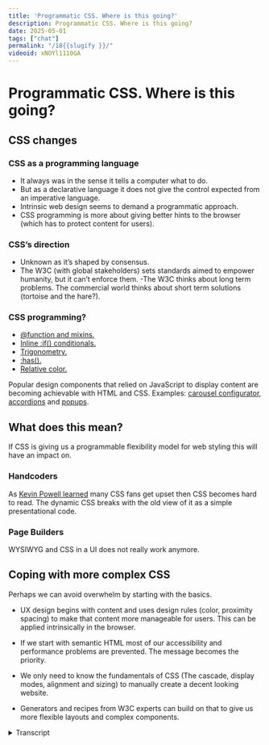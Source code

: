 ```yaml
---
title: 'Programmatic CSS. Where is this going?'
description: Programmatic CSS. Where is this going?
date: 2025-05-01
tags: ["chat"]
permalink: "/18{{slugify }}/"
videoid: xNOYl1110GA
---
```


 # Programmatic CSS. Where is this going?

## CSS changes
### CSS as a  programming  language

- It always was in the sense it tells a computer what to do.
- But as a declarative language it does not give the control expected from an imperative language.
- Intrinsic web design seems to demand a programmatic approach.
- CSS programming is more about giving better hints to the browser (which has to protect content for users).

### CSS’s direction
- Unknown as it’s shaped by consensus. 
- The W3C (with global stakeholders) sets standards aimed to empower humanity, but it can’t enforce them.
-The W3C thinks about long term problems. The commercial world thinks about short term solutions (tortoise and the hare?).

### CSS programming?

- [ @function and mixins.]( https://css.oddbird.net/sasslike/mixins-functions/)
- [Inline :if() conditionals.](https://css-tricks.com/if-css-gets-inline-conditionals/)
- [Trigonometry.](https://developer.mozilla.org/en-US/docs/Web/CSS/:has)
- [:has().](https://developer.mozilla.org/en-US/docs/Web/CSS/:has)
- [Relative color.](https://developer.mozilla.org/en-US/docs/Web/CSS/CSS_colors/Relative_colors)


Popular design components that relied on JavaScript to display content are becoming achievable with HTML and CSS.  Examples:  [carousel configurator](https://chrome.dev/carousel-configurator/), [accordions](https://codepen.io/SaraSoueidan/pen/bGPjBQe/f5761a4ef1339f38668ca7098d0bda26)  and [popups](https://codepen.io/web-dot-dev/pen/jOeKzpb).

## What does this mean?

If CSS is giving us a programmable flexibility model for web styling this will have an impact on.

### Handcoders

As [Kevin Powell learned](https://www.youtube.com/watch?v=k_3pRxdv-cI) many CSS fans get upset then CSS becomes hard to read. The dynamic CSS breaks with the old view of it as  a simple presentational code.

### Page Builders

WYSIWYG and CSS in a UI does not really work anymore.


## Coping with more complex CSS

Perhaps we can avoid overwhelm by starting with the basics.

- UX design begins with content and uses design rules (color, proximity spacing) to make that content more manageable for users. This can be applied intrinsically in the browser.

- If we start with semantic HTML most of our accessibility and performance problems are prevented. The message becomes the priority.

- We only need to know the fundamentals of CSS (The cascade, display modes, alignment and sizing) to manually create a decent looking website.

- Generators and recipes from W3C experts can build on that to give us  more flexible layouts and complex components.

<details> 
<summary> Transcript</summary>

[00:00:05] **Nathan Wrigley:** Hello and welcome to the No Script Show. New CSS specifications are coming faster than we can understand them. If we tried to cover them all at one time, we would probably not be able to see the wood for the trees. So instead, we're going to step back and see if we can understand the overall direction.

As always, making this show hang together, doing all the work really is. David, how. I'm good. 

[00:00:31] **David Waumsley:** I'm, the reason for this episode really is that I'm starting to feel a bit overwhelmed by all of this kind of programmatic CSS that we're starting to see all these if statements and that function and all this stuff.

I can't keep up. And I love, I've just got into CSS and I, really love it and I've found a way to make it simple. And now my head is mush again. 

[00:00:52] **Nathan Wrigley:** Can I ask you a question? Yes. how good were you at. Programming, because I always, it always bamboozled me. I could always see that there were people significantly better at retaining the concepts after reading a page in the day when you and I learned everything was in a physical book with pages that you would turn and, and I would remember getting to the end of whole chapters thinking I'd got it, and then restart the chapter.

Think, oh. Actually, I've forgotten more or less everything that happened. I was never good at programming, basically. So I could see why maybe this would cause you, some level of fear. 

[00:01:27] **David Waumsley:** I. Yeah, and it's also, but because I did a little presentation for your thing that you do, this page builder summit where I've been thinking, talking to page builder users like I was and trying to encourage 'em to look at CS s and how wonderful it is and you realize that you've got all this kind of, if you try and pick things up from YouTube videos, now you can really get lost.

'cause everybody's excited about all this new kind of dynamic stuff that's coming into CSS. So you could really. Get lost in all of that, which I'm starting to do. So I need this in a way, partly because if anybody does see that presentation comes here, it might be a bit of a follow on from what was tried to say there.

But also, it's about, me. Try just getting my head straight again, if you like, and recapping on what we've been doing with this show. 

[00:02:13] **Nathan Wrigley:** Yeah. I guess if you were to look at it from a long way off, if you were to have distance and perspective, better to have. Things to learn, then it's stagnating.

Although that's, it's easy to say, but better to have things that are happening, exciting things, difficult maybe, but better that it's, that it's moving on and pushing forwards and getting more complicated and therefore the options available to, developers, the youths, David, the young ones who are gonna come along and.

Just grasp it in a heartbeat. it's, better, it is better for the web in general. okay. that's the message here. do you want me to put the Yes. Just have the notes 

[00:02:54] **David Waumsley:** that'll help me Yeah. To wander through this Yeah. So if we can start on just what's changing at the moment and basically this, because I'm saying programmatic language, and I see other people in groups and stuff saying, oh, so CSS is becoming a programming language now, and I think there's been a long debate.

That was a good CSS Tricks article actually, about that, where I think, was it Chris Coyer? Getting very frustrated when people say, is that a program in language and. I know others do. Hayden Pickering, is quite sharp with people who's, who say that it isn't that CSS isn't a programming language 'cause they say, yes it is, works on a computer.

Okay. So 

[00:03:36] **Nathan Wrigley:** that definition, it is a programming language, but, 

[00:03:39] **David Waumsley:** it is in that way. But if you Google it now, which I did just before the show there, it says, no, not really. It's a presentational language. Okay. so you get into this for ages, but I think the key thing is, we've mentioned this on the show before, but.

there is a big difference I think, in code, and I think this is the thing I've had to get my, there's a sort of. A feeling that all code is difficult, which I think is why people will be attracted to page builders as I was when code when CSS appeared difficult to me. but I think there is a difference between the declarative languages of HTML and CSS, where you only get to hint what the browser does, and the browser has to protect the content for the users.

So you can be bad at coding with. HT ML and CSS and the browser knows to ignore all the rubbish shoes stick in there. And just display everything it can, which is not the case with the traditional imperative languages that because they have to work, someone has to have control what they coding via logic, which is what I'm not very good at.

I'm No, they, that's, that encapsulates it perfectly. 

[00:04:47] **Nathan Wrigley:** Yeah. Yeah. That's me too. Yeah. Yeah. 

[00:04:49] **David Waumsley:** Yeah. And they were, and there was a JavaScript and PHP on those, on that, and I. but what's interesting, I think for me, this is my understanding of it, when we get to the programming language we're talking about, and I think what we're seeing here is the stuff that's been introduced that we'll call a programming language is about still sticking with the declarative stuff.

It's more about giving better hints Yeah. To the browser in the, fact that we now have. Intrinsic web design where we need to tell the, browser to do some mass on our behalf to display things in a way that we want them. No. 

[00:05:25] **Nathan Wrigley:** Yes. Yeah. So, in, yeah. 

[00:05:28] **David Waumsley:** no. That was basically it. I am, my own, trying to get my head around this is that CSS is still this simple declarative language where we say, we'd like this to be read, but okay.

Browser, if they use us, says they, want a forced color on it. You, don't give 'em our red, that's fine. I can live with that. It's still that sort of simple thing which we can deal with as communicators. I think intrinsic design. Requires because of the programmatic side. What Jen Sim said in the very first like episode we said about this, we're now programming a flexibility model for the wear.

But I think that the demands of all the different devices we have to serve now means that we need that kind of stuff to be in our CSS. 

[00:06:11] **Nathan Wrigley:** Yeah, I think it, what's been really nice about CSS is it has been really forgiving. If you do something that basically doesn't work, it still works, nothing will collapse and you're not going to be, at the end of the road if you do something wrong.

Let's say for example with, PHP in the CMS that I use WordPress, then there's a total catastrophe. Everything just breaks. And so it's been very forgiving, but also it's limiting. And so throwing in components of. Programmability. it's not really programming, but it's got little aspects, little hints of programming.

Nothing presumably is really going to break. It just won't look the way you want it. So it's still presentational, but I think this is the way it needs to go. the shame though is that I'm now elderly. learning all these new things will probably be something that I will do from afar. It'll only be at the point where I actually need to use it.

It will be interesting though, because. You were mentioning about page builders and things like that, it will be interesting to see if it is possible to force this into a UI of a page builder at some point. I'm struggling to see how that would be possible given how things work at the moment, because you've got this really limited palette of things that you can do in CSS, and so page builders can pretty much do all of those.

But now that we're moving to a much more kind of ephemeral. You don't quite know how anything's gonna look given any screen size. You, have some intuition, but it's not quite gonna be there. It'll be interesting to see. How that works. 'cause view ports and widths of view ports and all of that is going, out the window.

Exactly. 

[00:07:54] **David Waumsley:** Yeah. So I think that's, I mean I think it's, the problem with the CSS is never one thing and I think even more so it's, now two things. So I imagine now if I'm not good at. logical programming and, the mentality you need to have that it probably doesn't matter because there are other CSS experts who make generators that I can use.

okay. As long as I understand how they work and what values need to be changed, that's probably all I need to know because at the end of most of the hard work is done by the browser these days, isn't it? Yeah. We're just telling it how to do. it is hints again to the browser. So it does all the work.

[00:08:29] **Nathan Wrigley:** Have you become an aficionado of, these generators then? Have you got a nice long list of generators to achieve particular things? is it a case of you have to go and Google to find the generators or are they all housed in one place? Is there one authority that seems to be really good at creating those kind of generators?

[00:08:51] **David Waumsley:** Yeah, I think this, 

[00:08:53] **Nathan Wrigley:** I think if 

[00:08:53] **David Waumsley:** we, otherwise we end up, there's a danger of going back to the bad old days of learning CSS where you go to stack overflow and Right. Pay somebody's solution into your sheets. So I think I am very, there are things like, utopia as a. Fluid typography, generator is the thing that I start off with that again, that may have to change.

There's sort of things that impact on that. We get trigonometry coming to CSS as well, which means that you could, rather than have this. Absolute linear, straight line, linear change from your font sizes, you could tail that off or whatever with this. So there, there might be changes that happen with that.

okay. mi and Suzanne talked about fluid typography. One of the big bugs that she's got at the moment is that she likes big font sizes. on websites. But if she sets her own screen to a big font size, these will relatively grow. Yeah. So some, of the sites that she likes who are big font sizes, she makes them look a bit too big.

Okay. If she gives, that's her preference. Anyway, sorry. Yeah. No, It's 

[00:09:55] **Nathan Wrigley:** okay. She's an expert. 

[00:09:58] **David Waumsley:** I know. But yes, up to now that's the best thing and that's what she uses as well. Yeah. Utopia. And reason I like that is because the people behind it Clear Left is the company behind it. We've got Jeremy Keefe behind it.

He's somebody who's, at least has to go through the process that he wrote. The more definitive guide on HTML five, so somebody who, you can trust to yeah. Know what's going on in the wc. So I'd be very cautious about any generator there. But I think, we'll actually, I'll move through some, I'm jumping so far ahead on this.

I'll, yeah, it's okay. 

[00:10:32] **Nathan Wrigley:** let's reign it back in. And should we go back to our document on the screen? yes. So if you're listening to this, then it's on the screen. 

[00:10:41] **David Waumsley:** Yeah. yeah, so we'll just talk a little bit. Yeah. one of the things I was doing that presentation for your event there, and I suddenly thought, am I sounding like the W three C has got a plan or something in mind with the direction we're going?

Because I don't think they do because I think when we are looking at CSS direction, we always, it's always unknown because it's always done by consensus with the stakeholders that have been involved. 

[00:11:06] **Nathan Wrigley:** Now that's the case with anything like this though, isn't it? You see a direction because it's had a trajectory.

When you look over your shoulder, you know it's gone from there to here. So it must have a direction from here to somewhere in the future. And of course, it really doesn't, there isn't that kind of times arrow approach to it. but it, because it's a more of a community based. project, but there must be some threads that we can pull out of, okay, it's very likely to go in this direction.

I would've thought, but no, there's no way of, actually, no. maybe in the very near term we know, but in the, I think in the decade long term, no. 

[00:11:47] **David Waumsley:** Yeah, I think we can, the one thing about reconnecting with the W three C and what's going on there and the debates there, is that you do get some hint about.

You, you do know the future to a certain degree. At least you know what's coming to browsers, right? what's been agreed on. So in line, if statements is something agreed on, but it's not appeared in our browsers, a lot of stuff is appearing very quickly. Yeah. 

[00:12:10] **Nathan Wrigley:** Tsunami is coming, David. 

[00:12:12] **David Waumsley:** Yeah. But also you could see the discussions and I think the big discussion has been as getting right back, as we've been saying on the show for to the beginnings again and this HTML first, and then, it.

The web always has to protect the content, always. So we style around it and now everything has to be fluid. We have to start getting back that way. And it's very difficult if you've been in, what I've been doing is creating visual designs for clients with a page builder to switch, switch that entirely upside down because you've always started with the static design in your head of which you're trying to recreate with the, so you really having to flip that.

Greatly to be able to get. And I think once you do that, you line yourself up with what as the conversations that always come out of the W three C. So you know that we are heading that way and we know that technically we have to head that way because how else will we accommodate all the browsers if all the different sorry devices.

Yeah, I know what you mean. yeah. So I do think we get caught as well. And the direction's difficult. 'cause I think there's, I, put a little note here just saying that W three C. did I write it? Yeah. Oh, it's not in its own point, but the W three C thinks about long-term problems. That's its mainly focus, so it's very cautious where the commercial world thinks more short-term solutions all the time.

So you have this, yeah, I think you have this tortoise and hair situation going on all the time where, you know, In a time where CSS hasn't sorted out problems of being responsiveness, if you like, in the early two thousands and tens. So I think page builders have grown very strongly because they had a much better short term solution for the fact that we needed to, Sort out these designs. We did it. Yeah, Just what I mean. And I think it had its time where it solved the problems, but now I think it's flipping the other way that the tortoise is catching up because they've thought it's taken a long time to get grid out there. It's taken like 10 years of trying to get grid, a proper layout system and it's taken all this time, but I think now it's started things really speeded up again.

So I think the tortoise. The W three C in my mind is overtaking the hair, which has been a lot of our research 

[00:14:20] **Nathan Wrigley:** solutions. Yeah, it's interesting as well, because if you think about it, we are trying to put pixels on a page at the end of the day. That's it. And we've had, what, 20 odd years of trying to get this right in air quotes.

I, I wonder how much innovation there actually is. how many, how long can we keep innovating in putting pixels on pages in interesting ways? And maybe that's just the problem. For the last 20 years, there have been ways to innovate, okay, we want this. Kinda masonry style layout, or we want things to overlap each other.

And then, when we narrow the viewport, we want the text to grow or the text to shrink, or things to just collide with each other or disappear. You get what I'm saying? But the point being, can we continue to innovate the way that we do layouts? And if that's not the case, if there is an end to that road.

Maybe that's where we're at with the WC three. sorry. W three C. Maybe it's because there is a more of an end in sight. There. There is a limitation to how innovative we can be with our layouts and it's taken the commercial things. So push, demonstrate what might be possible and now the standards based approach can kindly finally catch up.

Because there isn't too much runway left, if That's, I don't know if there's anything in that really, but 

[00:15:43] **David Waumsley:** I, I would question though, the first thing you said there about, you we're just trying to put pixels on a page and I think, no, I think this is where a lot of it's gone wrong. I think I.

No, we're trying to use the web to communicate with other people. 

[00:15:57] **Nathan Wrigley:** Oh, interesting. Okay. Yeah, and I think 

[00:15:58] **David Waumsley:** that's the starting point. And in communicating we often, which is generally text-based, we then need to, as any good designer for, UX needs. To do is to make that something where you can quickly, where you can easily and comfortably see that content, and it's easy to understand the hierarchy of that content, what's important in that content.

So the rest of what we're doing is essentially presenting. messaging. Yeah, that, so I like that I start from that point of view. and I think that's the, we, I think if we get back to the origins of the web, which has got lost along the way, is the fact that this is a, an information sharing tool for everybody to be able to use HTML.

Anybody should be able to write and get their website on there, get their message out, and then it's the levels. From there of styling that we do that gets it more professional. So anybody can do a basic styling and make it looks quite presentable, but then you know why we'll always be in need of a job.

Even if everybody can make their own simple websites and communicate. That's a good thing. 

[00:17:01] **Nathan Wrigley:** Yeah. 

[00:17:02] **David Waumsley:** There's a profession for us in expanding that, and I think if we start from that perspective rather than pixels on the page, we've already set ourselves that we're creating a visual medium of which in that we are stuffing in our messaging.

[00:17:14] **Nathan Wrigley:** That is interesting. Yeah, I like that. I like that. Yeah. Also, whilst you were saying all of that, it suddenly occurred to me that everything is driven by the current state of the tech that we have. hold the physical tech. So you know, we start with computers, two dimensional interface, it's quite large, the screen, and then we move to things more rectangular based in our hands, and I have no idea what.

Will come in that sphere. Maybe we'll be looking at the internet through glasses or goggles, or maybe there'll be just some sort of three dimensional presentation layer that will, I don't know, will augmented reality will become something interesting. And so this two dimensional, flat, rectangular thing that we face either in our hand or on a screen, maybe that will be supplanted by something as, and then this whole thing will start again.

Be interesting. 

[00:18:01] **David Waumsley:** Yeah, I'll put it as notes later because it's interesting 'cause E even in the thing that you do on with the WP builds, I was listening into one of the chats there about, a website's important any longer. Then there's another debate going on about how much clients need to be charged to start a website and they so depressed me these conversations because I thought if we get back to the way, I'm now starting to see it as this is all a, good, a global communication tool that anyone can actually use and that we try and make it more beautiful and presentable to the different mediums You. All that kind of stuff doesn't make any sense any longer. Why is it gonna dissipate? What, what's gonna happen to communication? So yes, if you think of it as a way of putting visuals onto the web, then I can see why all these different technologies are very threatening or why it might, if you've got that sort of level, but, and why you might need to charge so much if that's the expectation. But if you start with the fact that, it's, I've shown my information, my life, my business, whatever, I'm there.

To everybody. It. It starts to, that disappears a little bit. Yeah, and I think it's a better way of talking about it, because then we say, okay, it is HT ML first. It is our messaging first, and then actually even as designers, we should take a UX approach where we start with the content and style around it to make it presentable.

That's, yeah. 

[00:19:22] **Nathan Wrigley:** That's always been designed anyway, so yeah, I do like your, I do like the way you think deeply about these things. I'm more on the, it's a 2D surface with pixels on a page and you've got this, you've got a whole philosophy behind it, which is fabulous. 

[00:19:35] **David Waumsley:** But it is not though, is it?

It is just the fact that I, because I've taken myself off into something I'm uncomfortable with, right? I've had to think, how do I get, this is what I'm doing here. I'm talking aloud. It's just my, so the reason why I'm coming out with this stuff is 'cause I'm thinking. Yeah, I can't balance this all out in my own head, but I'm getting Yeah, you're trying to, yeah, 

[00:19:53] **Nathan Wrigley:** you're trying to figure You're still figuring it out.

Okay. Yeah, so we don't know what the CSS direction is. Basically, the long and the short of that whole thing was we can't be sure. We have some vague intuitions based upon what's coming into browsers and things like that, but certainly the long term view. We really are unsure 'cause it's a, yeah, it's an on, it's an ongoing project.

Okay. So CCSS programming, is it a programming language? What's coming, what's here? 

[00:20:22] **David Waumsley:** and this is why I thought, our show should be taking each of these and talking about 'em, but I just thought, I dunno how I would use 'em, which we, were talking about earlier. So we, have. Function functions and mixings come in and I think app function is something that we can already try in Chrome at the moment.

That's come very quickly. that's Miria and Suzanne's who put forward that project. So anybody who knows the kind of pre-process like SaaS will know mixings. You can create these little, if you like, little tokens, which can, but even, I can't remember. I. I started to learn a little bit of SAS before realizing I probably don't need it.

I bet it comes to native CSS and here it's coming. yeah, and it does allow you, again to have a bit of programming in your, in your style sheets somewhere to affect the rest of your style sheets. But how we use it, I don't dunno. So I thought, let's just cover these. there's inline if statements or conditionals that are coming in as well.

no 

[00:21:19] **Nathan Wrigley:** idea. I have no idea how that could be used. We talked before we hit record, that's still a. Yeah, 

[00:21:25] **David Waumsley:** Leah Varu is the person who put that forward about a year ago, and then that might be sometime coming to browsers. But, it's a kind of like an improvement, on query and something. we've got trigonometry, which is I think pretty much already there in the sense that we, we can do more with our calculations.

Now, would that have to be so linear? 

[00:21:46] **Nathan Wrigley:** That word literally triggers trigger geometry, triggers my. Yes. You dunno much about geometry thing. Yeah, exactly. oh really? Do we need that? Okay. Yeah, no, it'd be really useful. genuinely useful if you can apply math to the screen and what's going on.

this is where 

[00:22:05] **David Waumsley:** you hope people 

[00:22:06] **Nathan Wrigley:** will do clever stuff. We generate, which there's bound to be a ton of people out there who will just run with this and they just understand maths in a way that I just do not, so I'm sure it'll be wonderful. Yeah. 

[00:22:16] **David Waumsley:** I'm sure it'll come into the, typography, generators at some point, or might.

I was gonna say that 

[00:22:22] **Nathan Wrigley:** that's gonna be a case where the generator will be my best friend. I will not be doing any of that by hand. 

[00:22:29] **David Waumsley:** I'm not sure the same will it will get. I know, because I know there's a. There's been discussions between somebody who's mad on making demos all the time. Adam Arga, who works on the Chrome dev team, is also in the W three C and Matts OTT as well, who talked a lot previously about trigonometry and how it can be used.

So I think they've been, I. Not that they've come up with something, but combining that with relative colors, which is another one on my list there, you might be able to do some really clever dynamic programming of your whole palettes, if you like. Yeah, that'd be interesting. but certainly elements within your palette, like the way I'm using it at the moment, so I, am now, even though it's.

It's only got about 96% support, but I am using relative color just to put that formula as it breaks up the channels into a hover on the button. So whatever my color is at the top of the theme, I don't have to create a new one for the dark. I just let whatever that one is. 

[00:23:24] **Nathan Wrigley:** Yeah, Button. 

[00:23:25] **David Waumsley:** Yeah. So, anyway, but I think clever stuff with that and has, is one that I have managed to get my head around that's already widely usable.

exactly. And already because of the way that it works, because it's. the parents like to things that in your child can change how the parent behaves. You can use it for switches that you would need JavaScript for before, and 

[00:23:46] **Nathan Wrigley:** that kind of just leans really into what we already know, doesn't it?

There's, no great surprises there. You're just leveraging the language of what's already there. So it you might be trying to find a child and then the child affects the parents and, it that, I think that's easy to understand. There's, a lot of the cascade in there.

Yeah. And and I dunno, my head can pause that one much more straightforwardly than the if for example. 

[00:24:12] **David Waumsley:** yes. And I, but even that, you get, I think these things take time first. 'cause there was a lot of tricks that I used that I shown in when we were doing our websites were, one of those was the generator as well, that was creating a grid so you could put your content in kind of.

The example really is in a blog post where you might want your centered text fade type. So it's readable. You can read, it's not too many characters long. but then you want something to break out and normally you would've to create your own diviv for your breakout. And then. Another div again to put things back center where you use this grid and you use the name lines to be able to say, oh, okay, I want you to go from this start name line to this start name line.

Element. So those are calculators that do and the fluid, again, because you are, your calculating the sort of gap it narrows as you get. So in the same way that typography does, it sort of stretches. So a lot of that, and I lost my point. I did have a point where I was going, With this?

oh yes, it was, that was an example of something which I heard of. 'cause Rachel Andrews mentioned it before. Grid was fully supported in 2017, but it took until about 2000 and I think maybe a couple of years ago for somebody like Kevin Powell to make it more widespread because he discovered it for himself independently, that you could do this.

so it's interesting in how I think a lot of the stuff we've got now will take ages for us to work out. Oh, we could. Combine this with that and do this that we make. 

[00:25:46] **Nathan Wrigley:** yeah. 'cause you've got the, they've got two pieces to it really. You've got the learning how it works. Yes. And then off the back of that, once you onto people have learned how it works, then it's those same people figuring out how best to use it in ways that the rest of us can say, oh yeah, actually that, makes a lot of sense.

so it's all very well throwing trigonometry in, but really until somebody shows me that's really useful. That affects a website in a positive way, then it's almost like it's an academic paper. It's, yeah, that's fun to have trigonometry in there, but until I can see I can do that and it makes sense and the client will think that, that's a marvelous innovation.

I'll, I'm gonna be sitting on the fence, I suppose waiting, watching the cleverer people figure it all out. 

[00:26:34] **David Waumsley:** one thing you mentioned to me, 'cause you said we should do something on it, is that the thing that's happening now is all these kind of popular design components that used to rely on JavaScript are slowly finding their way into HTML and CSS.

Yep, yep. And to me that makes perfect sense. It has to, we have to get away from JavaScript that will affect content because JavaScript will break in the browser. JavaScript is an imperative language. That's the beauty of the declarative language. We only get to hint. But the browser can change, the web can change, and our code doesn't break.

So I, it's logical, isn't it, that more of this stuff is gonna come out of JavaScript when it's at the front end and has the potential to break and not be a, and stop the web from evolving. Yeah. Yeah, So I think, but I think we're getting some really good stuff. So obviously the, I'll bring it up.

Not that people will be able to see this in the audio, but, we've got the, carousel thing, Adam Margas project they've been doing. It's now available in Chrome everywhere where you've got these, carousels is called, but it's used in so many different ways. Yeah. Once you get the idea.

Yeah. it's not a carousel in terms of the, I forget what the terminology is, but these sort of scroll. score markers that we have and, basically it's another set of terminology, but we can use these to do whole pages carousels. Tabs we've got on there. 

[00:27:58] **Nathan Wrigley:** Yeah, 

[00:27:59] **David Waumsley:** all sorts of, different, 

[00:28:01] **Nathan Wrigley:** yeah.

Some of them just look, they're just so sublimely nice, aren't they? Look at those. Yeah. Much as I hate to, he's called it horizontal cards. I'm calling it a slider. But, yes. it's, I kinda have this whole thing of I don't really like sliders, but honestly there's something beguiling about it all being done with just CSS and, the fact that you can do, look, look at that.

that's just look, finger size buttons that are round, that your finger just really navigate towards. It's beautiful. There's always gonna, I, 

[00:28:36] **David Waumsley:** think they've solved the problem with this set of, it's called carousels. I think that's really misleading because the set of new stuff that we've got in there just allows us to play and it's.

It is still just hide and show stuff. This point points where we need things to be contained in a little box somewhere where we hide it away as secondary content. We'll always need that and effectively. talking about S slider, I think being terrible because we've got this concept of it, but effectively these are all, they're all versions 

[00:29:07] **Nathan Wrigley:** of sli.

Yeah. There's one thing, which is the focus and everything else is somehow receiving some kind of hidden state, I suppose it's less hidden there, but the, they're great. They're really great. So I'll just speak this into the, the URL is Chrome dev slash carousel. yes, if you wanted to go and check out, there's, so there's so many interesting examples.

Some of them are just wild, like wildly cool. 

[00:29:30] **David Waumsley:** And I went to the configurator there, so they've got a little configurator so you can start to work out what your code is. And this is again, another example of a generator where I think all of us will need to. To turn these on to see what the code means so we can use it in our projects.

And, anyway, let me go back. Yep. and there's another one which I've been looking into, which is accordion. So only very, just recently, with Accordions. Now, because you use it on your site, we have the, summary details and summary. Yes. Summary. Yeah. Tags. and with that, I mean they are disclosure, patterns as they're called in W three C where they disclose the information that's in them.

And they are great by default because they are, and I didn't really realize this, I. That they're searchable, oh yeah, Content within it is searchable. Yep. and they're accessible because the browser, again, is opening up and then doing all the stuff people are tabbing or need to, 

[00:30:29] **Nathan Wrigley:** they're literally perfect for like SEO and hiding content.

So I use it for transcripts 'cause it's in, it's right there, but it's invisible. So the search engine sees it. and, but it's, it's, an accordion. It looks like an accordion and it's the 

[00:30:45] **David Waumsley:** same. Yeah, same for this show as well. We've got it in there and it'll stay there. But the interesting thing is we can turn it into an accordion where, what people expect with an accordion is that if you open one, the other one, they're conscious of each other.

And now we can do that. We, if we put a named attribute against the details, now it will automatically open one when they're all the same name. Yeah. They're getting that grouping 

[00:31:07] **Nathan Wrigley:** aspect, aren't they? I think it is called, isn't it called grouping or, I can't remember. But yeah, they've got awareness of one another.

So if you do this to the third one, the second one will collapse and so on. 

[00:31:17] **David Waumsley:** Yeah, 

[00:31:17] **Nathan Wrigley:** exactly. You just put the same name against the name. It's the name attribute. Yeah, 

[00:31:21] **David Waumsley:** yeah. Yes, exactly. Against that. And it does it, but it's really fascinating because I was watching, I'm doing a course Practical Accessibility by Sarah Sara.

I don't, I'm not sure if I'm saying her surname correctly. She's brilliant, but she's just done an update on that one and suddenly you realize we'll do an episode on this. I think, yeah, you realize that suddenly it's not as simple as you think. You realize there's. Accessibility issues with the fact that something closes when something else opens.

and anyway, we'll get into that, but there's also popups as well that we're seeing, which again, is another pattern that we need to display and hide content and have it show up. I think that's it Anyway, we've gone off into another episode. That's okay. That's okay. 

[00:32:02] **Nathan Wrigley:** so 

[00:32:02] **David Waumsley:** what does it mean?

What does it mean? So all this programmable, flexible stuff there. So I think it's impacting, as mentioned before, I think hand coders, so I mentioned that Kevin Powell, he did, he got people really upset and he did a talk on it, last year's. CSS day on over net engineering CSS. And it's one of the things, and I thought it's really fascinating, this whole discussion with him.

He, showed a bit of CSS, which was modern and seemed complex, and people jumped on him saying, this guy's, a newbie doesn't know what he's talking about. This is, it should be readable. Everything should be readable. And he's gone to the other view of this, where he agreed with that. Firstly, it should be readable, but I think.

It's no longer CSS is no longer just this presentational code where we can just read it and understand what it is. Now, I think we have to accept that if we're gonna make the most of it, we're gonna have to put some really complex stuff in. Even when you are using something like grid or something, when you use that RAM technique that talk about repeat.

Autofit and MinMax to do a clever calculation, which no one can really remember the syntex to write that out, or it's a struggle to do that. 

[00:33:10] **Nathan Wrigley:** No, but also this is just, how it evolves, isn't it? Yeah. nobody intended it to be become complicated, but with the expectations of what we want to see.

It has to be. if anybody can figure out how to make it and it not be complicated, you, you will, be everybody's best friend. But it is complicated because, it's complicated. There's no, yeah, there's no way around it. 

[00:33:38] **David Waumsley:** I think if you can compartmentalize it, and that's the biggest trouble with me.

one hand you want to say, oh, 'cause having convinced myself that CSS is fundamentally simple, we had a, we had an episode when we were talking about that very point that, Rachel, Andrew and her talk was saying about, you just need to learn this, you don't need to get carried away.

And you, and, that is still true, but in terms of employing some of this more programmatic, telling the browser to do really clever stuff, then it gets a bit, it has to get a little bit more mathematical. 

[00:34:12] **Nathan Wrigley:** And it'll be interesting if we end up with kind of a stratified. Workforce in the CSS space.

You know the, there are those, it feels like that. Yeah. Do you know what I mean? there are those people who are kind of entry level, for want of a better word, junior, CSS developers. Yeah. I'm not even there, but, but then you get the more senior, more experienced, engineers. Developers, whatever you want to call them, because it is gonna be more difficult and using the simple stuff will still work.

It's not like you're gonna break things, it's just you won't be able to push the boundaries quite in the same way. Yeah. that'll be interesting. See if the job market does a, acknowledge that and accommodate that and whether salaries and things like that will be affected by it. 

[00:34:58] **David Waumsley:** Yeah. I, I'm hoping clever people will keep coming up with recipes for me that I can steal.

[00:35:03] **Nathan Wrigley:** See, yeah. So you can appear to be clever off the, off on standing on the shoulders of giants. Let's, exactly. Exactly. 

[00:35:12] **David Waumsley:** as well, I We covered that in a way, it just realized, I think page builders will always still be there. My little talk that I do for your thing is really the fact that I think there could be, 'cause page builders do all that stuff that I get 11 to do.

I need all of that managing of the code, dynamically in certain in places. And I think page builders have always been good at presenting templates and recipes to us in our workflow as we need it. I just think they need to change, yeah, yeah. Yeah. so, my last bit on here was just, again, it's me comforting myself here, coping with more how to cope, tell me, lie down on the couch, and tell me about your father, how to cope with more complex CSS.

I think the thing is. I was comforted listening to some real CSS experts. I think on the, YouTube channel, bad at CSS, I think they were talking about this, some people much smarter and been doing it a lot longer than I have. Talking about the fact that they hadn't got their head around.

I. This particular thing in CSS, it's on their list and they're just dealing with it one at a time. they can still do their job, but it's more difficult for me because I feel I have to consume it all. 'cause I'm just getting back into it. Yeah. 

[00:36:27] **Nathan Wrigley:** I think at the minute you've got a really insatiable appetite for this stuff and I think maybe that's a.

Maybe that drives your curiosity, which is brilliant, but also it, it presents you with this just wall of things that you have to learn and, you you, forgive yourself, David, be, accepting that wall doesn't need to be climbed in one go. You've got, days and weeks and months ahead, 

[00:36:51] **David Waumsley:** but it has all come into place for me.

you can blow this apart. please do, but for me now. You'll remember that I was a big fan of a talk that was on your page Builder Summit by Elizabeth, no. Nora Elizabeth. Laura Elizabeth. Yeah. Yes. That's it about UX design. And I realized it was a common thread for a lot of people to begin with the content and, then I.

Use these design rules of proximity spacing. So it's standard color using some of the rules that you can, anybody can be a designer if you start with that content and think, how I'm gonna use space And that to, set out the hierarchy and the, and what's important on it. And I think, now we're being encouraged to intrinsically, or at least think.

How the browser will deal with your stealth, I think this transfers this sa same idea because you start with HTML content first. That's semantic. If you think about the content and how it should be marked up and how it might work, you cut out a whole load of the plugging in the, the accessibility and performance issues that created later by ignoring that in the first place, and then you get your messaging right.

So I think that whole way of. It connects up to UX design as we should be designing with how, I think we need to design a little bit more in the browser. At least in our minds, we need to know how. Content works in the real world, in the browser in different circumstances before we can get to, sketching it out on something static so we can visually see it.

So I think we're going between the two, but that gives me a sort of system. If I concentrate on those, then I realize that, yeah. Yeah. Stuff that Rachel Andrew was saying about, you really only need to understand well with CSS. You first need to understand how the cascade works and, your elements and how you can style those with the basic rules.

That's simple stuff. Then you just need to learn that these display modes change flow in a different way. Once you've grasped that, you've got how you can change your layout from the standard normal flow, then you just how you align that and how you size it. Then you've got a sort of layout model of which.

Then I think on top of it, and that's where I, think, I can't keep up with somebody like Adam Argyle who will spend all of the time working out how to set up these demos and many other people like him. Bra bras, van dams, another person like that who will experiment with absolutely everything. Same as in the accessibility side, the people who sit there and go through all of that saying, How does this read out on Jaws? How does this read out on NVDA? How does this read out on narrator and stuff? They do all of that work and then they come up with formulas for you. So I actually think there will be these high level CSS people, but I think for most of the projects we do. We can, as you say, stand on the shoulders of giants for that, as long as we get the basics in place.

[00:39:38] **Nathan Wrigley:** Right, and, it does, it feels like the cake analogy comes in. the cake will be tasty because it's a nicely made cake. But if you want it to look nice and have all the, the, icing as it were, that's where I'm going with this, the icing on the cake and make it look pretty, then there will be these complicated things that you can leverage.

But I, would imagine, I could be completely wrong about this, I would imagine most of the clients that you are dealing with. Probably won't have the, desire to use a lot of those things and nor will you be able to crowbar it unless you become really a adapted it and can do it in a heartbeat. It may not be economically viable.

Yeah. economically viable, Like the time, the cost benefit analysis for you. Okay, can I force these things in? Is it worth forcing in? Is it gonna take me another six hours? Will the budget meet that extra six hours? I think a lot of this stuff is fascinating at the moment and it'll be interesting to see whether it becomes, widely deployed.

It feels at the minute as if it's still a long way off. It's still in many cases, real edge case. It's difficult. It's hard to understand 'cause it's not, I. not the basic stuff that we're used to, but it's very exciting. and I would imagine we'll see the enterprise, the enterprise agencies adopting this and pushing the boundaries and the people who you constantly reference will be using it, creating tutorials, making examples, making component driven, generators and all of those kind of things, which will be fascinating.

But I, suppose if you look through the history of something like CSS tricks. You'll see an awful lot in there. thousands of articles, most of which probably never got used because by you or me, because they weren't necessary. They were interesting. and they were pushing the boundaries.

But wait, let's wait and see. 

[00:41:29] **David Waumsley:** Just feel a little bit though. I noticed, but obviously we did these three demos and we'll do probably more of these in the future. They, were quite easy to do because I was using, a bunch of these generators, basically three sites with the same code.

Yeah. Effectively. Yeah. With these, this generated content that I've found, which at least I understand. Stud moved around. That's basically what those three sites are. So it's easy to create them and I, but I do think I have to remind myself about this, and I think with all the pressing debates that you get in about, technology's moving so fast.

Actually. I think if we step back and just go, what we're trying to do here, we're just trying to communicate. 

[00:42:04] **Nathan Wrigley:** Ml exactly. that was where I was going. I was trying to encapsulate that in my sentence, will it assist your communication? Maybe? 

[00:42:13] **David Waumsley:** Yeah. And I think you build from there, don't you?

Yeah. And that's why you can do cheap sites for clients, or you can teach somebody to do their own stuff if they wanna improve on it, we just keep doing it and then we borrow from somebody else. And then when you get to a really high level, then you'll be doing the. Build CSS programming, which I'll never reach those dizzy heights because my brain doesn't wear like that.

But yeah, I thought for our content that I wanted to do this episode. 'cause I thought what we could try and do a little bit of, 'cause we tried to build some sites and then we rushed over explaining. Now that we're stuck together, I thought what might be nice is to break it up into. a whole series of where 

[00:42:51] **Nathan Wrigley:** we'll look at the different components, I think, yeah, I think that's a brilliant idea.

Do one component at a time. Yeah. with a clearly labeled title so that it's obvious, okay, we're only doing this thing. that would be great. I think. I think people will enjoy that content a lot. I think that's a great idea. 

[00:43:07] **David Waumsley:** Okay. I think that's the direction. First we'll do it, we'll do an episode where we'll work out, which.

Which, which, components we actually do need and, and don't. Okay. 

[00:43:15] **Nathan Wrigley:** Yeah. Okay. So are we done for this one? I think. I think so. Okay. Enjoyed that. Yeah, that was fabulous. In which case we're all rectangular again, in which case I will, bid you farewell and we will. We'll see you next time.

Thank you, David. Appreciate it. Yeah, thank you. Yeah. Bye bye. 

</details> 